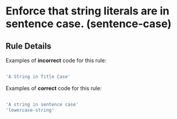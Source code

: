 # Enforce that string literals are in sentence case. (sentence-case)

## Rule Details

Examples of **incorrect** code for this rule:

```js

'A String in Title Case'

```

Examples of **correct** code for this rule:

```js

'A string in sentence case'
'lowercase-string'

```
